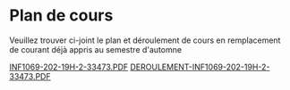 # Plan de cours

Veuillez trouver ci-joint le plan et déroulement de cours en remplacement de courant déjà appris au semestre d'automne

[INF1069-202-19H-2-33473.PDF](./INF1069-202-19H-2-33473.PDF)
[DEROULEMENT-INF1069-202-19H-2-33473.PDF](./DEROULEMENT-INF1069-202-19H-2-33473.PDF)


